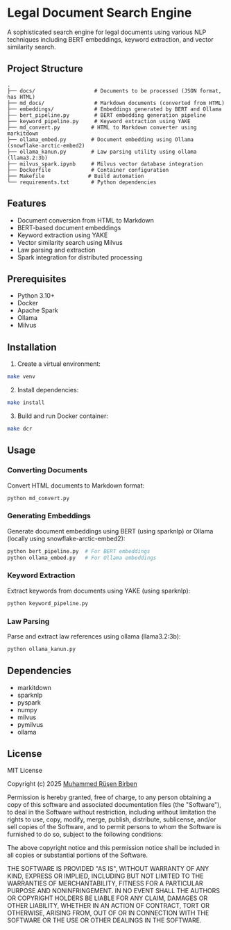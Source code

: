 # Legal Document Search Engine

A sophisticated search engine for legal documents using various NLP techniques including BERT embeddings, keyword extraction, and vector similarity search.

## Project Structure

```
.
├── docs/                   # Documents to be processed (JSON format, has HTML)
├── md_docs/                # Markdown documents (converted from HTML)
├── embeddings/             # Embeddings generated by BERT and Ollama
├── bert_pipeline.py        # BERT embedding generation pipeline
├── keyword_pipeline.py     # Keyword extraction using YAKE
├── md_convert.py          # HTML to Markdown converter using markitdown
├── ollama_embed.py        # Document embedding using Ollama (snowflake-arctic-embed2)
├── ollama_kanun.py        # Law parsing utility using ollama (llama3.2:3b)
├── milvus_spark.ipynb     # Milvus vector database integration
├── Dockerfile             # Container configuration
├── Makefile              # Build automation
└── requirements.txt       # Python dependencies
```

## Features

- Document conversion from HTML to Markdown
- BERT-based document embeddings
- Keyword extraction using YAKE
- Vector similarity search using Milvus
- Law parsing and extraction
- Spark integration for distributed processing

## Prerequisites

- Python 3.10+
- Docker
- Apache Spark
- Ollama
- Milvus

## Installation

1. Create a virtual environment:
```bash
make venv
```

2. Install dependencies:
```bash
make install
```

3. Build and run Docker container:
```bash
make dcr
```

## Usage

### Converting Documents
Convert HTML documents to Markdown format:
```python
python md_convert.py
```

### Generating Embeddings
Generate document embeddings using BERT (using sparknlp) or Ollama (locally using snowflake-arctic-embed2):
```python
python bert_pipeline.py  # For BERT embeddings
python ollama_embed.py   # For Ollama embeddings
```

### Keyword Extraction
Extract keywords from documents using YAKE (using sparknlp):
```python
python keyword_pipeline.py
```

### Law Parsing
Parse and extract law references using ollama (llama3.2:3b):
```python
python ollama_kanun.py
```

## Dependencies

- markitdown
- sparknlp
- pyspark
- numpy
- milvus
- pymilvus
- ollama

## License

MIT License

Copyright (c) 2025 [Muhammed Rüşen Birben](https://github.com/rusenbb)

Permission is hereby granted, free of charge, to any person obtaining a copy
of this software and associated documentation files (the "Software"), to deal
in the Software without restriction, including without limitation the rights
to use, copy, modify, merge, publish, distribute, sublicense, and/or sell
copies of the Software, and to permit persons to whom the Software is
furnished to do so, subject to the following conditions:

The above copyright notice and this permission notice shall be included in all
copies or substantial portions of the Software.

THE SOFTWARE IS PROVIDED "AS IS", WITHOUT WARRANTY OF ANY KIND, EXPRESS OR
IMPLIED, INCLUDING BUT NOT LIMITED TO THE WARRANTIES OF MERCHANTABILITY,
FITNESS FOR A PARTICULAR PURPOSE AND NONINFRINGEMENT. IN NO EVENT SHALL THE
AUTHORS OR COPYRIGHT HOLDERS BE LIABLE FOR ANY CLAIM, DAMAGES OR OTHER
LIABILITY, WHETHER IN AN ACTION OF CONTRACT, TORT OR OTHERWISE, ARISING FROM,
OUT OF OR IN CONNECTION WITH THE SOFTWARE OR THE USE OR OTHER DEALINGS IN THE
SOFTWARE.